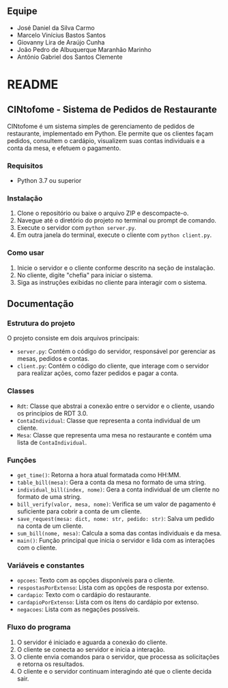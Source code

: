 ## Equipe

- José Daniel da Silva Carmo
- Marcelo Vinícius Bastos Santos
- Giovanny Lira de Araújo Cunha
- João Pedro de Albuquerque Maranhão Marinho
- Antônio Gabriel dos Santos Clemente

# README

## CINtofome - Sistema de Pedidos de Restaurante

CINtofome é um sistema simples de gerenciamento de pedidos de restaurante, implementado em Python. Ele permite que os clientes façam pedidos, consultem o cardápio, visualizem suas contas individuais e a conta da mesa, e efetuem o pagamento.

### Requisitos

- Python 3.7 ou superior

### Instalação

1. Clone o repositório ou baixe o arquivo ZIP e descompacte-o.
2. Navegue até o diretório do projeto no terminal ou prompt de comando.
3. Execute o servidor com `python server.py`.
4. Em outra janela do terminal, execute o cliente com `python client.py`.

### Como usar

1. Inicie o servidor e o cliente conforme descrito na seção de instalação.
2. No cliente, digite "chefia" para iniciar o sistema.
3. Siga as instruções exibidas no cliente para interagir com o sistema.

## Documentação

### Estrutura do projeto

O projeto consiste em dois arquivos principais:

- `server.py`: Contém o código do servidor, responsável por gerenciar as mesas, pedidos e contas.
- `client.py`: Contém o código do cliente, que interage com o servidor para realizar ações, como fazer pedidos e pagar a conta.

### Classes

- `Rdt`: Classe que abstrai a conexão entre o servidor e o cliente, usando os princípios de RDT 3.0.
- `ContaIndividual`: Classe que representa a conta individual de um cliente.
- `Mesa`: Classe que representa uma mesa no restaurante e contém uma lista de `ContaIndividual`.

### Funções

- `get_time()`: Retorna a hora atual formatada como HH:MM.
- `table_bill(mesa)`: Gera a conta da mesa no formato de uma string.
- `individual_bill(index, nome)`: Gera a conta individual de um cliente no formato de uma string.
- `bill_verify(valor, mesa, nome)`: Verifica se um valor de pagamento é suficiente para cobrir a conta de um cliente.
- `save_request(mesa: dict, nome: str, pedido: str)`: Salva um pedido na conta de um cliente.
- `sum_bill(nome, mesa)`: Calcula a soma das contas individuais e da mesa.
- `main()`: Função principal que inicia o servidor e lida com as interações com o cliente.

### Variáveis e constantes

- `opcoes`: Texto com as opções disponíveis para o cliente.
- `respostasPorExtenso`: Lista com as opções de resposta por extenso.
- `cardapio`: Texto com o cardápio do restaurante.
- `cardapioPorExtenso`: Lista com os itens do cardápio por extenso.
- `negacoes`: Lista com as negações possíveis.

### Fluxo do programa

1. O servidor é iniciado e aguarda a conexão do cliente.
2. O cliente se conecta ao servidor e inicia a interação.
3. O cliente envia comandos para o servidor, que processa as solicitações e retorna os resultados.
4. O cliente e o servidor continuam interagindo até que o cliente decida sair.
